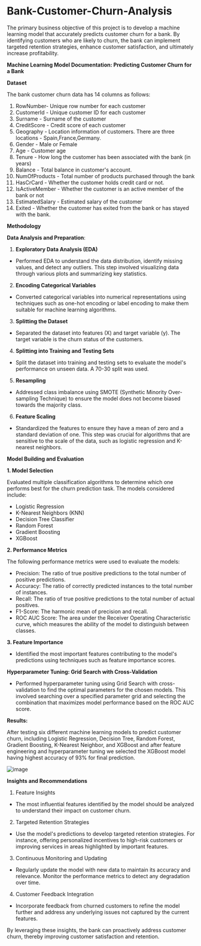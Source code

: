 # Bank-Customer-Churn-Analysis
The primary business objective of this project is to develop a machine learning model that accurately predicts customer churn for a bank. By identifying customers who are likely to churn, the bank can implement targeted retention strategies, enhance customer satisfaction, and ultimately increase profitability.

**Machine Learning Model Documentation: Predicting Customer Churn for a Bank**

**Dataset**

The bank customer churn data has 14 columns as follows:

1. RowNumber- Unique row number for each customer
2. CustomerId - Unique customer ID for each customer
3. Surname - Surname of the customer
4. CreditScore - Credit score of each customer
5. Geography -  Location information of customers. There are three locations - Spain,France,Germany.
6. Gender - Male or Female
7. Age - Customer age
8. Tenure - How long the customer has been associated with the bank (in years)
9. Balance - Total balance in customer's account.
10. NumOfProducts - Total number of products purchased through the bank
11. HasCrCard - Whether the customer holds credit card or not.
12. IsActiveMember - Whether the customer is an active member of the bank or not
13. EstimatedSalary - Estimated salary of the customer
14. Exited - Whether the customer has exited from the bank or has stayed with the bank.

**Methodology**

**Data Analysis and Preparation**:

1.	**Exploratory Data Analysis (EDA)**
-	Performed EDA to understand the data distribution, identify missing values, and detect any outliers. This step involved visualizing data through various plots and summarizing key statistics.
2.	**Encoding Categorical Variables**
-	Converted categorical variables into numerical representations using techniques such as one-hot encoding or label encoding to make them suitable for machine learning algorithms.
3.	**Splitting the Dataset**
-	Separated the dataset into features (X) and target variable (y). The target variable is the churn status of the customers.
4.	**Splitting into Training and Testing Sets**
-	Split the dataset into training and testing sets to evaluate the model's performance on unseen data. A 70-30 split was used.
5.	**Resampling**
-	Addressed class imbalance using SMOTE (Synthetic Minority Over-sampling Technique) to ensure the model does not become biased towards the majority class.
6.	**Feature Scaling**
-	Standardized the features to ensure they have a mean of zero and a standard deviation of one. This step was crucial for algorithms that are sensitive to the scale of the data, such as logistic regression and K-nearest neighbors.


**Model Building and Evaluation**

**1.	Model Selection**

Evaluated multiple classification algorithms to determine which one performs best for the churn prediction task. The models considered include:

-	Logistic Regression
-	K-Nearest Neighbors (KNN)
-	Decision Tree Classifier
-	Random Forest
-	Gradient Boosting
-	XGBoost

**2.	Performance Metrics**

The following performance metrics were used to evaluate the models:

-	Precision: The ratio of true positive predictions to the total number of positive predictions.
-	Accuracy: The ratio of correctly predicted instances to the total number of instances.
-	Recall: The ratio of true positive predictions to the total number of actual positives.
-	F1-Score: The harmonic mean of precision and recall.
-	ROC AUC Score: The area under the Receiver Operating Characteristic curve, which measures the ability of the model to distinguish between classes.
  
**3.	Feature Importance**
	
- Identified the most important features contributing to the model's predictions using techniques such as feature importance scores.
 
**Hyperparameter Tuning: Grid Search with Cross-Validation**

- Performed hyperparameter tuning using Grid Search with cross-validation to find the optimal parameters for the chosen models. This involved searching over a specified parameter grid and selecting the combination that maximizes model performance based on the ROC AUC score.

**Results:**

After testing six different machine learning models to predict customer churn, including Logistic Regression, Decision Tree, Random Forest, Gradient Boosting, K-Nearest Neighbor, and XGBoost and after feature engineering and hyperparameter tuning we selected the XGBoost model having highest accuracy of 93% for final prediction.

![image](https://github.com/JonathanJacob1809/Bank-Customer-Churn-Analysis/assets/169834300/07617b5b-e355-4966-bca9-13a5f5b3496e)

**Insights and Recommendations**

1.	Feature Insights
   
-	The most influential features identified by the model should be analyzed to understand their impact on customer churn.
  
2.	Targeted Retention Strategies
 	
-	Use the model's predictions to develop targeted retention strategies. For instance, offering personalized incentives to high-risk customers or improving services in areas highlighted by important features.
  
3.	Continuous Monitoring and Updating
 	
-	Regularly update the model with new data to maintain its accuracy and relevance. Monitor the performance metrics to detect any degradation over time.
  
4.	Customer Feedback Integration
   
-	Incorporate feedback from churned customers to refine the model further and address any underlying issues not captured by the current features.

By leveraging these insights, the bank can proactively address customer churn, thereby improving customer satisfaction and retention.



